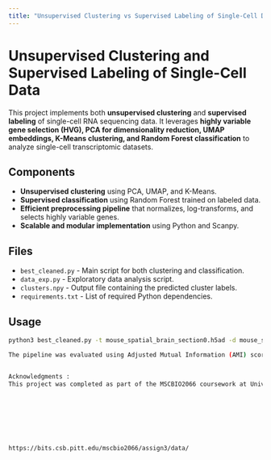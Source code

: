 ```yaml
---
title: "Unsupervised Clustering vs Supervised Labeling of Single-Cell Data"
---
```


# **Unsupervised Clustering and Supervised Labeling of Single-Cell Data**
This project implements both **unsupervised clustering** and **supervised labeling** of single-cell RNA sequencing data. It leverages **highly variable gene selection (HVG), PCA for dimensionality reduction, UMAP embeddings, K-Means clustering, and Random Forest classification** to analyze single-cell transcriptomic datasets.

## **Components**
- **Unsupervised clustering** using PCA, UMAP, and K-Means.
- **Supervised classification** using Random Forest trained on labeled data.
- **Efficient preprocessing pipeline** that normalizes, log-transforms, and selects highly variable genes.
- **Scalable and modular implementation** using Python and Scanpy.

## **Files**
- `best_cleaned.py` - Main script for both clustering and classification.
- `data_exp.py` - Exploratory data analysis script.
- `clusters.npy` - Output file containing the predicted cluster labels.
- `requirements.txt` - List of required Python dependencies.

## **Usage**
```bash
python3 best_cleaned.py -t mouse_spatial_brain_section0.h5ad -d mouse_spatial_brain_section1_modified.h5ad -o clusters.npy # supervised labeling

The pipeline was evaluated using Adjusted Mutual Information (AMI) scores and ended scoring the highest in class 😎


Acknowledgments : 
This project was completed as part of the MSCBIO2066 coursework at University of Pittsburgh.








https://bits.csb.pitt.edu/mscbio2066/assign3/data/

